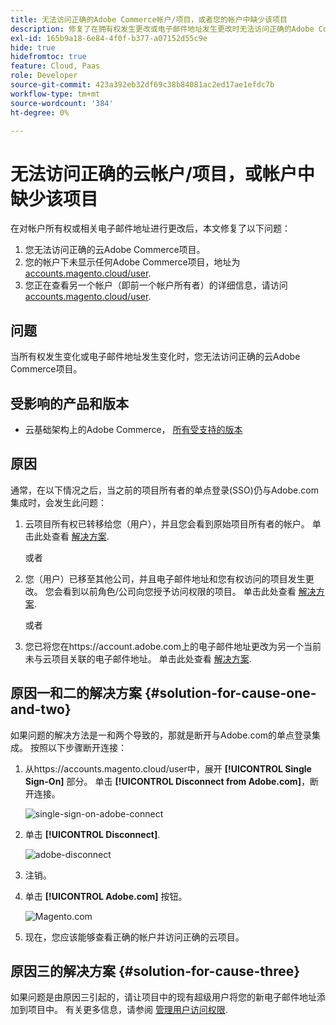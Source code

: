 ```yaml
---
title: 无法访问正确的Adobe Commerce帐户/项目，或者您的帐户中缺少该项目
description: 修复了在拥有权发生更改或电子邮件地址发生更改时无法访问正确的Adobe Commerce云项目的问题。
exl-id: 165b9a18-6e84-4f0f-b377-a07152d55c9e
hide: true
hidefromtoc: true
feature: Cloud, Paas
role: Developer
source-git-commit: 423a392eb32df69c38b84081ac2ed17ae1efdc7b
workflow-type: tm+mt
source-wordcount: '384'
ht-degree: 0%

---
```


# 无法访问正确的云帐户/项目，或帐户中缺少该项目

在对帐户所有权或相关电子邮件地址进行更改后，本文修复了以下问题：

1. 您无法访问正确的云Adobe Commerce项目。
1. 您的帐户下未显示任何Adobe Commerce项目，地址为 [accounts.magento.cloud/user](https://accounts.magento.cloud/user).
1. 您正在查看另一个帐户（即前一个帐户所有者）的详细信息，请访问 [accounts.magento.cloud/user](https://accounts.magento.cloud/user).

## 问题

当所有权发生变化或电子邮件地址发生变化时，您无法访问正确的云Adobe Commerce项目。

## 受影响的产品和版本

* 云基础架构上的Adobe Commerce， [所有受支持的版本](https://www.adobe.com/content/dam/cc/en/legal/terms/enterprise/pdfs/Adobe-Commerce-Software-Lifecycle-Policy.pdf)

## 原因

通常，在以下情况之后，当之前的项目所有者的单点登录(SSO)仍与Adobe.com集成时，会发生此问题：

1. 云项目所有权已转移给您（用户），并且您会看到原始项目所有者的帐户。 单击此处查看 [解决方案](#solution-for-cause-one-and-two).

   或者

1. 您（用户）已移至其他公司，并且电子邮件地址和您有权访问的项目发生更改。 您会看到以前角色/公司向您授予访问权限的项目。 单击此处查看 [解决方案](#solution-for-cause-one-and-two).

   或者

1. 您已将您在https://account.adobe.com上的电子邮件地址更改为另一个当前未与云项目关联的电子邮件地址。 单击此处查看 [解决方案](#solution-for-cause-three).

## 原因一和二的解决方案 {#solution-for-cause-one-and-two}

如果问题的解决方法是一和两个导致的，那就是断开与Adobe.com的单点登录集成。 按照以下步骤断开连接：

1. 从https://accounts.magento.cloud/user中，展开 **[!UICONTROL Single Sign-On]** 部分。 单击 **[!UICONTROL Disconnect from Adobe.com]**，断开连接。

   ![single-sign-on-adobe-connect](assets/sso-adobe-disconnect.png)

1. 单击 **[!UICONTROL Disconnect]**.

   ![adobe-disconnect](assets/adobe-disconnect.png)

1. 注销。
1. 单击 **[!UICONTROL Adobe.com]** 按钮。

   ![Magento.com](assets/adobe-welcome-login.png)

1. 现在，您应该能够查看正确的帐户并访问正确的云项目。

## 原因三的解决方案 {#solution-for-cause-three}

如果问题是由原因三引起的，请让项目中的现有超级用户将您的新电子邮件地址添加到项目中。 有关更多信息，请参阅 [管理用户访问权限](https://experienceleague.adobe.com/docs/commerce-cloud-service/user-guide/project/user-access.html).
